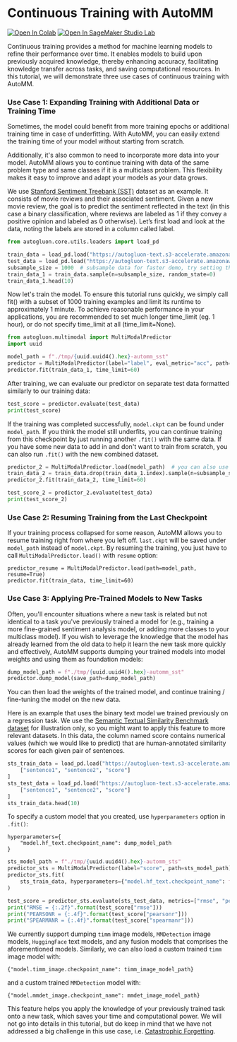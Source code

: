 # Continuous Training with AutoMM
[![Open In Colab](https://colab.research.google.com/assets/colab-badge.svg)](https://colab.research.google.com/github/autogluon/autogluon/blob/master/docs/tutorials/multimodal/advanced_topics/continuous_training.ipynb)
[![Open In SageMaker Studio Lab](https://studiolab.sagemaker.aws/studiolab.svg)](https://studiolab.sagemaker.aws/import/github/autogluon/autogluon/blob/master/docs/tutorials/multimodal/advanced_topics/continuous_training.ipynb)




Continuous training provides a method for machine learning models to refine their performance over time. It enables models to build upon previously acquired knowledge, thereby enhancing accuracy, facilitating knowledge transfer across tasks, and saving computational resources. In this tutorial, we will demonstrate three use cases of continuous training with AutoMM.

### Use Case 1: Expanding Training with Additional Data or Training Time

Sometimes, the model could benefit from more training epochs or additional training time in case of underfitting. With AutoMM, you can easily extend the training time of your model without starting from scratch.

Additionally, it's also common to need to incorporate more data into your model. AutoMM allows you to continue training with data of the same problem type and same classes if it is a multiclass problem. This flexibility makes it easy to improve and adapt your models as your data grows.

We use [Stanford Sentiment Treebank (SST)](https://nlp.stanford.edu/sentiment/) dataset as an example. It consists of movie reviews and their associated sentiment. Given a new movie review, the goal is to predict the sentiment reflected in the text (in this case a binary classification, where reviews are labeled as 1 if they convey a positive opinion and labeled as 0 otherwise). Let’s first load and look at the data, noting the labels are stored in a column called label.


```python
from autogluon.core.utils.loaders import load_pd

train_data = load_pd.load("https://autogluon-text.s3-accelerate.amazonaws.com/glue/sst/train.parquet")
test_data = load_pd.load("https://autogluon-text.s3-accelerate.amazonaws.com/glue/sst/dev.parquet")
subsample_size = 1000  # subsample data for faster demo, try setting this to larger values
train_data_1 = train_data.sample(n=subsample_size, random_state=0)
train_data_1.head(10)
```

Now let's train the model. To ensure this tutorial runs quickly, we simply call fit() with a subset of 1000 training examples and limit its runtime to approximately 1 minute. To achieve reasonable performance in your applications, you are recommended to set much longer time_limit (eg. 1 hour), or do not specify time_limit at all (time_limit=None).


```python
from autogluon.multimodal import MultiModalPredictor
import uuid

model_path = f"./tmp/{uuid.uuid4().hex}-automm_sst"
predictor = MultiModalPredictor(label="label", eval_metric="acc", path=model_path)
predictor.fit(train_data_1, time_limit=60)
```

After training, we can evaluate our predictor on separate test data formatted similarly to our training data:


```python
test_score = predictor.evaluate(test_data)
print(test_score)
```

If the training was completed successfully, `model.ckpt` can be found under `model_path`. If you think the model still underfits, you can continue training from this checkpoint by just running another `.fit()` with the same data. If you have some new data to add in and don't want to train from scratch, you can also run `.fit()` with the new combined dataset.


```python
predictor_2 = MultiModalPredictor.load(model_path)  # you can also use the `predictor` we assigned above
train_data_2 = train_data.drop(train_data_1.index).sample(n=subsample_size, random_state=0)
predictor_2.fit(train_data_2, time_limit=60)
```


```python
test_score_2 = predictor_2.evaluate(test_data)
print(test_score_2)
```

### Use Case 2: Resuming Training from the Last Checkpoint

If your training process collapsed for some reason, AutoMM allows you to resume training right from where you left off. `last.ckpt` will be saved under `model_path` instead of `model.ckpt`. By resuming the training, you just have to call `MultiModalPredictor.load()` with `resume` option:


```
predictor_resume = MultiModalPredictor.load(path=model_path, resume=True)
predictor.fit(train_data, time_limit=60)
```

### Use Case 3: Applying Pre-Trained Models to New Tasks

Often, you'll encounter situations where a new task is related but not identical to a task you've previously trained a model for (e.g., training a more fine-grained sentiment analysis model, or adding more classes to your multiclass model). If you wish to leverage the knowledge that the model has already learned from the old data to help it learn the new task more quickly and effectively, AutoMM supports dumping your trained models into model weights and using them as foundation models:


```python
dump_model_path = f"./tmp/{uuid.uuid4().hex}-automm_sst"
predictor.dump_model(save_path=dump_model_path)
```

You can then load the weights of the trained model, and continue training / fine-tuning the model on the new data.

Here is an example that uses the binary text model we trained previously on a regression task. We use the [Semantic Textual Similarity Benchmark dataset](https://paperswithcode.com/dataset/sts-benchmark?t) for illustration only, so you might want to apply this feature to more relevant datasets. In this data, the column named score contains numerical values (which we would like to predict) that are human-annotated similarity scores for each given pair of sentences.


```python
sts_train_data = load_pd.load("https://autogluon-text.s3-accelerate.amazonaws.com/glue/sts/train.parquet")[
    ["sentence1", "sentence2", "score"]
]
sts_test_data = load_pd.load("https://autogluon-text.s3-accelerate.amazonaws.com/glue/sts/dev.parquet")[
    ["sentence1", "sentence2", "score"]
]
sts_train_data.head(10)
```

To specify a custom model that you created, use `hyperparameters` option in `.fit()`:

```
hyperparameters={
    "model.hf_text.checkpoint_name": dump_model_path
}
```


```python
sts_model_path = f"./tmp/{uuid.uuid4().hex}-automm_sts"
predictor_sts = MultiModalPredictor(label="score", path=sts_model_path)
predictor_sts.fit(
    sts_train_data, hyperparameters={"model.hf_text.checkpoint_name": f"{dump_model_path}/hf_text"}, time_limit=30
)
```


```python
test_score = predictor_sts.evaluate(sts_test_data, metrics=["rmse", "pearsonr", "spearmanr"])
print("RMSE = {:.2f}".format(test_score["rmse"]))
print("PEARSONR = {:.4f}".format(test_score["pearsonr"]))
print("SPEARMANR = {:.4f}".format(test_score["spearmanr"]))
```

We currently support dumping `timm` image models, `MMDetection` image models, `HuggingFace` text models, and any fusion models that comprises the aforementioned models. Similarly, we can also load a custom trained `timm` image model with:
```
{"model.timm_image.checkpoint_name": timm_image_model_path}
```
and a custom trained `MMDetection` model with:
```
{"model.mmdet_image.checkpoint_name": mmdet_image_model_path}
```

This feature helps you apply the knowledge of your previously trained task onto a new task, which saves your time and computational power. We will not go into details in this tutorial, but do keep in mind that we have not addressed a big challenge in this use case, i.e. [Catastrophic Forgetting](https://en.wikipedia.org/wiki/Catastrophic_interference#:~:text=Catastrophic%20interference%2C%20also%20known%20as,information%20upon%20learning%20new%20information.).
